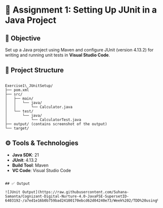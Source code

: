 
# 📘 Assignment 1: Setting Up JUnit in a Java Project

## 📌 Objective
Set up a Java project using Maven and configure JUnit (version 4.13.2) for writing and running unit tests in **Visual Studio Code**.

## 📁 Project Structure
```

Exercise1\_JUnitSetup/
├── pom.xml
├── src/
│   ├── main/
│   │   └── java/
│   │       └── Calculator.java
│   └── test/
│       └── java/
│           └── CalculatorTest.java
├── output/ (contains screenshot of the output)
└── target/ 

````

## ⚙️ Tools & Technologies
- **Java SDK**: 21  
- **JUnit**: 4.13.2  
- **Build Tool**: Maven  
- **VC Code**: Visual Studio Code  


````

## ✅ Output

![JUnit Output](https://raw.githubusercontent.com/Suhana-Samanta/Cognizant-Digital-Nurture-4.0-JavaFSE-SupersetID-6403192-/a7ed1e16b0b759bad24100170ebcd62d04240e73/Week%202/TDD%20using%20JUnit5%20%26%20Mockito/JUnit%20Exercise%201(Setting%20Up%20JUnit)/output/output.png)






